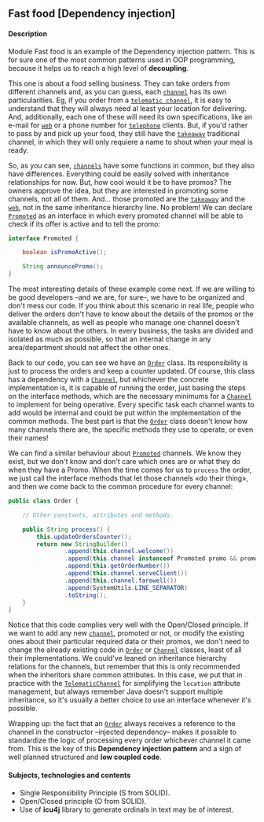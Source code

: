 ## Fast food \[Dependency injection]

#### Description

Module Fast food is an example of the Dependency injection pattern. This is for sure one of the most
common patterns used in OOP programming, because it helps us to reach a high level of **decoupling**.

This one is about a food selling business. They can take orders from different channels
and, as you can guess, each [`channel`](src/main/java/channels/Channel.java) has its own particularities. Eg, if you order from a
[`telematic channel`](src/main/java/channels/TelematicChannel.java), it is easy to understand that they will always need al least your location
for delivering. And, additionally, each one of these will need its own specifications, like an e-mail for [`web`](src/main/java/channels/Web.java)
or a phone number for [`telephone`](src/main/java/channels/Telephone.java) clients. But, if you'd rather to pass by and pick up your food,
they still have the [`takeaway`](src/main/java/channels/Takeaway.java) traditional channel, in which they will only requiere a name
to shout when your meal is ready.

So, as you can see, [`channels`](src/main/java/channels/Channel.java) have some functions in common, but they also have
differences. Everything could be easily solved with inheritance relationships for now. But, how cool would it be to
have promos? The owners approve the idea, but they are interested in promoting some channels, not all of them. And... those promoted are the
[`takeaway`](src/main/java/channels/Takeaway.java) and the [`web`](src/main/java/channels/Web.java), not in the same inheritance
hierarchy line. No problem! We can declare [`Promoted`](src/main/java/channels/Promoted.java) as an interface in which every
promoted channel will be able to check if its offer is active and to tell the promo:

```java
interface Promoted {

    boolean isPromoActive();

    String announcePromo();
}

````

The most interesting details of these example come next. If we are willing to be good developers –and we are, for sure–, we have to be organized
and don't mess our code. If you think about this scenario in real life, people who deliver the orders don't have to know about the details of the
promos or the available channels, as well as people who manage one channel doesn't have to know about the others.
In every business, the tasks are divided and isolated as much as possible, so that an internal change in any area/department
should not affect the other ones.

Back to our code, you can
see we have an  [`Order`](src/main/java/management/Order.java) class. Its responsibility is just to process the orders and keep a counter updated.
Of course, this class has a dependency with a [`Channel`](src/main/java/channels/Channel.java), but whichever the
concrete implementation is, it is capable of running the order, just basing the steps on the interface methods, which are the necessary minimums
for a [`Channel`](src/main/java/channels/Channel.java) to implement for being operative. Every specific task each channel wants to
add would be internal and could be put within the implementation of the common methods.
The best part is that the [`Order`](src/main/java/management/Order.java) class doesn't know how many channels there are, the specific
methods they use to operate, or even their names!

We can find a similar behaviour
about [`Promoted`](src/main/java/channels/Promoted.java) channels. We know they exist, but we don't know and don't care
which ones are or what they do when they have a Promo. When the time comes for us to `process` the order, we just call the
interface methods that let those channels «do their thing», and then we come back to the common procedure for every channel:

```java
public class Order {

    // Other constants, attributes and methods.

    public String process() {
        this.updateOrdersCounter();
        return new StringBuilder()
                .append(this.channel.welcome())
                .append(this.channel instanceof Promoted promo && promo.isActive() ? promo.announcePromo() : StringUtils.EMPTY) // Checking promos
                .append(this.getOrderNumber())
                .append(this.channel.serveClient())
                .append(this.channel.farewell())
                .append(SystemUtils.LINE_SEPARATOR)
                .toString();
    }
}

````

Notice that this code complies very well with the Open/Closed principle. If we want to add any
new [`channel`](src/main/java/channels/Channel.java),
promoted or not, or modify the existing ones about their particular required data or their promos, we don't need to change
the already existing code in [`Order`](src/main/java/management/Order.java) or [`Channel`](src/main/java/channels/Channel.java)
classes, least of all their implementations. We could've leaned on inheritance hierarchy relations for the channels, but remember
that this is only recommended when the inheritors share common attributes. In this case, we put that in practice with the
[`TelematicChannel`](src/main/java/channels/TelematicChannel.java) for simplifying the `location` attribute management,
but always remember Java doesn't support multiple inheritance, so it's usually a better choice to use an interface whenever
it's possible.

Wrapping up: the fact that an [`Order`](src/main/java/management/Order.java) always receives a reference to
the channel in the constructor –injected dependency– makes it possible to standardize the logic of processing
every order whichever channel it came from. This is the key of this **Dependency injection pattern** and a sign of
well planned structured and **low coupled code**.

#### Subjects, technologies and contents

- Single Responsibility Principle (S from SOLID).
- Open/Closed principle (O from SOLID).
- Use of **icu4j** library to generate ordinals in text may be of interest.